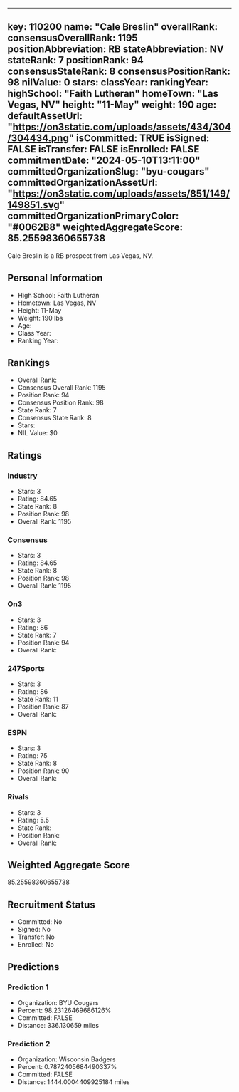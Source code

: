 ---
  key: 110200
  name: "Cale Breslin"
  overallRank: 
  consensusOverallRank: 1195
  positionAbbreviation: RB
  stateAbbreviation: NV
  stateRank: 7
  positionRank: 94
  consensusStateRank: 8
  consensusPositionRank: 98
  nilValue: 0
  stars: 
  classYear: 
  rankingYear: 
  highSchool: "Faith Lutheran"
  homeTown: "Las Vegas, NV"
  height: "11-May"
  weight: 190
  age: 
  defaultAssetUrl: "https://on3static.com/uploads/assets/434/304/304434.png"
  isCommitted: TRUE
  isSigned: FALSE
  isTransfer: FALSE
  isEnrolled: FALSE
  commitmentDate: "2024-05-10T13:11:00"
  committedOrganizationSlug: "byu-cougars"
  committedOrganizationAssetUrl: "https://on3static.com/uploads/assets/851/149/149851.svg"
  committedOrganizationPrimaryColor: "#0062B8"
  weightedAggregateScore: 85.25598360655738
  ---
  
  Cale Breslin is a RB prospect from Las Vegas, NV.
  
  ## Personal Information
  - High School: Faith Lutheran
  - Hometown: Las Vegas, NV
  - Height: 11-May
  - Weight: 190 lbs
  - Age: 
  - Class Year: 
  - Ranking Year: 
  
  ## Rankings
  - Overall Rank: 
  - Consensus Overall Rank: 1195
  - Position Rank: 94
  - Consensus Position Rank: 98
  - State Rank: 7
  - Consensus State Rank: 8
  - Stars: 
  - NIL Value: $0
  
  ## Ratings
  
  ### Industry
  - Stars: 3
  - Rating: 84.65
  - State Rank: 8
  - Position Rank: 98
  - Overall Rank: 1195
  
  ### Consensus
  - Stars: 3
  - Rating: 84.65
  - State Rank: 8
  - Position Rank: 98
  - Overall Rank: 1195
  
  ### On3
  - Stars: 3
  - Rating: 86
  - State Rank: 7
  - Position Rank: 94
  - Overall Rank: 
  
  ### 247Sports
  - Stars: 3
  - Rating: 86
  - State Rank: 11
  - Position Rank: 87
  - Overall Rank: 
  
  ### ESPN
  - Stars: 3
  - Rating: 75
  - State Rank: 8
  - Position Rank: 90
  - Overall Rank: 
  
  ### Rivals
  - Stars: 3
  - Rating: 5.5
  - State Rank: 
  - Position Rank: 
  - Overall Rank: 
  
  ## Weighted Aggregate Score
  85.25598360655738
  
  ## Recruitment Status
  - Committed: No
  - Signed: No
  - Transfer: No
  - Enrolled: No
  
  
  
  ## Predictions
  
  ### Prediction 1
  - Organization: BYU Cougars
  - Percent: 98.23126469686126%
  - Committed: FALSE
  - Distance: 336.130659 miles
  
  ### Prediction 2
  - Organization: Wisconsin Badgers
  - Percent: 0.7872405684490337%
  - Committed: FALSE
  - Distance: 1444.0004409925184 miles
  